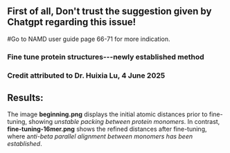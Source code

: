 ## First of all, Don't trust the suggestion given by Chatgpt regarding this issue!

#Go to NAMD user guide page 66-71 for more indication.
### Fine tune protein structures---newly established method

### Credit attributed to Dr. Huixia Lu, 4 June 2025

## Results:
The image **beginning.png** displays the initial atomic distances prior to fine-tuning, showing *unstable packing between protein monomers*. In contrast, **fine-tuning-16mer.png** shows the refined distances after fine-tuning, where a*nti-beta parallel alignment between monomers has been established*.
